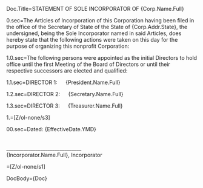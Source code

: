 Doc.Title=STATEMENT OF SOLE INCORPORATOR OF {Corp.Name.Full}


0.sec=The Articles of Incorporation of this Corporation having been filed in the office of the Secretary of State of the State of {Corp.Addr.State}, the undersigned, being the Sole Incorporator named in said Articles, does hereby state that the following actions were taken on this day for the purpose of organizing this nonprofit Corporation:

1.0.sec=The following persons were appointed as the initial Directors to hold office until the first Meeting of the Board of Directors or until their respective successors are elected and qualified:

1.1.sec=DIRECTOR 1:	 	{President.Name.Full}

1.2.sec=DIRECTOR 2: 	 	{Secretary.Name.Full}

1.3.sec=DIRECTOR 3:		 	{Treasurer.Name.Full}

1.=[Z/ol-none/s3]

00.sec=Dated:   {EffectiveDate.YMD}<br><br><br>_______________________________<br>{Incorporator.Name.Full}, Incorporator

=[Z/ol-none/s1]

DocBody={Doc}
